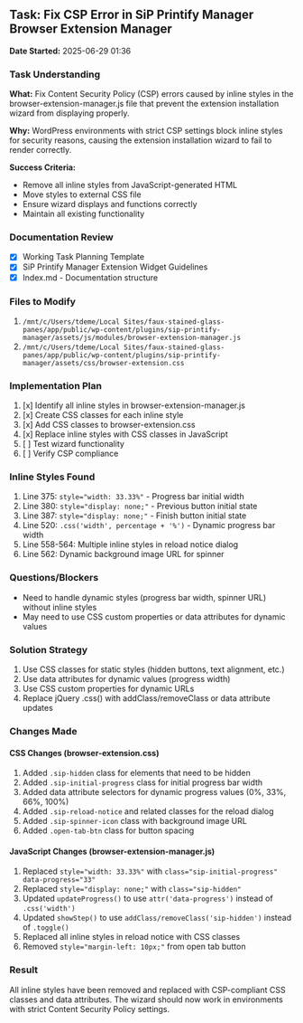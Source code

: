## Task: Fix CSP Error in SiP Printify Manager Browser Extension Manager
**Date Started:** 2025-06-29 01:36

### Task Understanding
**What:** Fix Content Security Policy (CSP) errors caused by inline styles in the browser-extension-manager.js file that prevent the extension installation wizard from displaying properly.

**Why:** WordPress environments with strict CSP settings block inline styles for security reasons, causing the extension installation wizard to fail to render correctly.

**Success Criteria:** 
- Remove all inline styles from JavaScript-generated HTML
- Move styles to external CSS file
- Ensure wizard displays and functions correctly
- Maintain all existing functionality

### Documentation Review
- [x] Working Task Planning Template
- [x] SiP Printify Manager Extension Widget Guidelines
- [x] Index.md - Documentation structure

### Files to Modify
1. `/mnt/c/Users/tdeme/Local Sites/faux-stained-glass-panes/app/public/wp-content/plugins/sip-printify-manager/assets/js/modules/browser-extension-manager.js`
2. `/mnt/c/Users/tdeme/Local Sites/faux-stained-glass-panes/app/public/wp-content/plugins/sip-printify-manager/assets/css/browser-extension.css`

### Implementation Plan
1. [x] Identify all inline styles in browser-extension-manager.js
2. [x] Create CSS classes for each inline style
3. [x] Add CSS classes to browser-extension.css
4. [x] Replace inline styles with CSS classes in JavaScript
5. [ ] Test wizard functionality
6. [ ] Verify CSP compliance

### Inline Styles Found
1. Line 375: `style="width: 33.33%"` - Progress bar initial width
2. Line 380: `style="display: none;"` - Previous button initial state
3. Line 387: `style="display: none;"` - Finish button initial state
4. Line 520: `.css('width', percentage + '%')` - Dynamic progress bar width
5. Line 558-564: Multiple inline styles in reload notice dialog
6. Line 562: Dynamic background image URL for spinner

### Questions/Blockers
- Need to handle dynamic styles (progress bar width, spinner URL) without inline styles
- May need to use CSS custom properties or data attributes for dynamic values

### Solution Strategy
1. Use CSS classes for static styles (hidden buttons, text alignment, etc.)
2. Use data attributes for dynamic values (progress width)
3. Use CSS custom properties for dynamic URLs
4. Replace jQuery .css() with addClass/removeClass or data attribute updates

### Changes Made

#### CSS Changes (browser-extension.css)
1. Added `.sip-hidden` class for elements that need to be hidden
2. Added `.sip-initial-progress` class for initial progress bar width
3. Added data attribute selectors for dynamic progress values (0%, 33%, 66%, 100%)
4. Added `.sip-reload-notice` and related classes for the reload dialog
5. Added `.sip-spinner-icon` class with background image URL
6. Added `.open-tab-btn` class for button spacing

#### JavaScript Changes (browser-extension-manager.js)
1. Replaced `style="width: 33.33%"` with `class="sip-initial-progress" data-progress="33"`
2. Replaced `style="display: none;"` with `class="sip-hidden"`
3. Updated `updateProgress()` to use `attr('data-progress')` instead of `.css('width')`
4. Updated `showStep()` to use `addClass/removeClass('sip-hidden')` instead of `.toggle()`
5. Replaced all inline styles in reload notice with CSS classes
6. Removed `style="margin-left: 10px;"` from open tab button

### Result
All inline styles have been removed and replaced with CSP-compliant CSS classes and data attributes. The wizard should now work in environments with strict Content Security Policy settings.